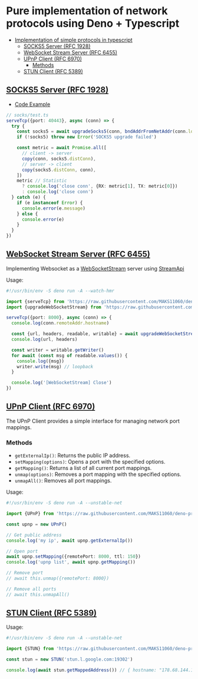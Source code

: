 # Pure implementation of network protocols using Deno + Typescript

- [Implementation of simple protocols in typescript](#implementation-of-simple-protocols-in-typescript)
  - [SOCKS5 Server (RFC 1928)](#socks5-server-rfc-1928)
  - [WebSocket Stream Server (RFC 6455)](#websocket-stream-server-rfc-6455)
  - [UPnP Client (RFC 6970)](#upnp-client-rfc-6970)
    - [Methods](#methods)
  - [STUN Client (RFC 5389)](#stun-client-rfc-5389)

## [SOCKS5 Server (RFC 1928)](https://datatracker.ietf.org/doc/html/rfc1928)

- [Code Example](socks/test.ts)

```ts
// socks/test.ts
serveTcp({port: 40443}, async (conn) => {
  try {
    const socks5 = await upgradeSocks5(conn, bndAddrFromNetAddr(conn.localAddr))
    if (!socks5) throw new Error('SOCKS5 upgrade failed')

    const metric = await Promise.all([
      // client -> server
      copy(conn, socks5.distConn),
      // server -> client
      copy(socks5.distConn, conn),
    ])
    metric // Statistic
      ? console.log('close conn', {RX: metric[1], TX: metric[0]})
      : console.log('close conn')
  } catch (e) {
    if (e instanceof Error) {
      console.error(e.message)
    } else {
      console.error(e)
    }
  }
})
```

## [WebSocket Stream Server (RFC 6455)](https://datatracker.ietf.org/doc/html/rfc6455)

Implementing Websocket as a [WebSocketStream](https://github.com/ricea/websocketstream-explainer) server using [StreamApi](https://developer.mozilla.org/en-US/docs/Web/API/Streams_API)

Usage:

```ts
#!/usr/bin/env -S deno run -A --watch-hmr

import {serveTcp} from 'https://raw.githubusercontent.com/MAKS11060/deno-protocols/main/utils.ts'
import {upgradeWebSocketStream} from 'https://raw.githubusercontent.com/MAKS11060/deno-protocols/main/websocket/ws.ts'

serveTcp({port: 8000}, async (conn) => {
  console.log(conn.remoteAddr.hostname)

  const {url, headers, readable, writable} = await upgradeWebSocketStream(conn)
  console.log(url, headers)

  const writer = writable.getWriter()
  for await (const msg of readable.values()) {
    console.log({msg})
    writer.write(msg) // loopback
  }

  console.log('[WebSocketStream] Close')
})
```

## [UPnP Client (RFC 6970)](https://datatracker.ietf.org/doc/html/rfc6970)

The UPnP Client provides a simple interface for managing network port mappings.

### Methods
- `getExternalIp()`: Returns the public IP address.
- `setMapping(options)`: Opens a port with the specified options.
- `getMapping()`: Returns a list of all current port mappings.
- `unmap(options)`: Removes a port mapping with the specified options.
- `unmapAll()`: Removes all port mappings.

Usage:

```ts
#!/usr/bin/env -S deno run -A --unstable-net

import {UPnP} from 'https://raw.githubusercontent.com/MAKS11060/deno-protocols/main/upnp/upnp.ts'

const upnp = new UPnP()

// Get public address
console.log('my ip', await upnp.getExternalIp())

// Open port
await upnp.setMapping({remotePort: 8000, ttl: 150})
console.log('upnp list', await upnp.getMapping())

// Remove port
// await this.unmap({remotePort: 8000})

// Remove all ports
// await this.unmapAll()
```

## [STUN Client (RFC 5389)](https://datatracker.ietf.org/doc/html/rfc5389)

Usage:

```ts
#!/usr/bin/env -S deno run -A --unstable-net

import {STUN} from 'https://raw.githubusercontent.com/MAKS11060/deno-protocols/main/stun/stun.ts'

const stun = new STUN('stun.l.google.com:19302')

console.log(await stun.getMappedAddress()) // { hostname: "178.68.144.103", port: 49646, family: "IPv4" }
```
